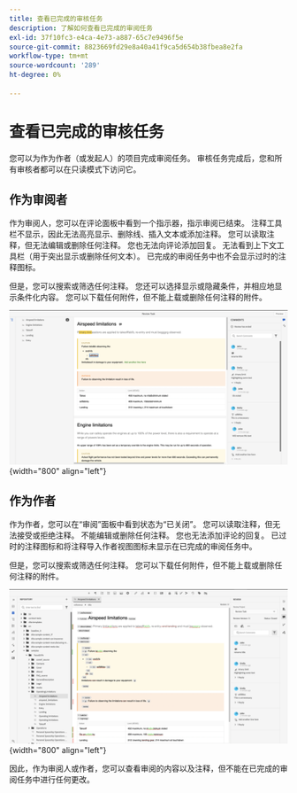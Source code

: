 ```yaml
---
title: 查看已完成的审核任务
description: 了解如何查看已完成的审阅任务
exl-id: 37f10fc3-e4ca-4e73-a887-65c7e9496f5e
source-git-commit: 8823669fd29e8a40a41f9ca5d654b38fbea8e2fa
workflow-type: tm+mt
source-wordcount: '289'
ht-degree: 0%

---
```


# 查看已完成的审核任务

您可以为作为作者（或发起人）的项目完成审阅任务。 审核任务完成后，您和所有审核者都可以在只读模式下访问它。

## 作为审阅者

作为审阅人，您可以在评论面板中看到一个指示器，指示审阅已结束。 注释工具栏不显示，因此无法高亮显示、删除线、插入文本或添加注释。 您可以读取注释，但无法编辑或删除任何注释。 您也无法向评论添加回复。 无法看到上下文工具栏（用于突出显示或删除任何文本）。 已完成的审阅任务中也不会显示过时的注释图标。

但是，您可以搜索或筛选任何注释。 您还可以选择显示或隐藏条件，并相应地显示条件化内容。 您可以下载任何附件，但不能上载或删除任何注释的附件。

![](images/complete-task-reviewer.png){width="800" align="left"}


## 作为作者

作为作者，您可以在“审阅”面板中看到状态为“已关闭”。 您可以读取注释，但无法接受或拒绝注释。 不能编辑或删除任何注释。 您也无法添加评论的回复。 已过时的注释图标和将注释导入作者视图图标未显示在已完成的审阅任务中。

但是，您可以搜索或筛选任何注释。 您可以下载任何附件，但不能上载或删除任何注释的附件。

![](images/completed-task-author.png){width="800" align="left"}

因此，作为审阅人或作者，您可以查看审阅的内容以及注释，但不能在已完成的审阅任务中进行任何更改。
